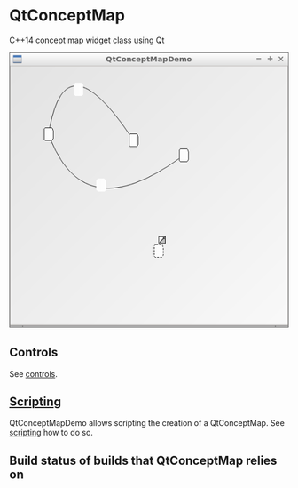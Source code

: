 # QtConceptMap

C++14 concept map widget class using Qt

![Demo](pics/demo.png)

## Controls

See [controls](doc/controls.md).

## [Scripting](doc/scripting.md)

QtConceptMapDemo allows scripting the creation of a QtConceptMap. See [scripting](doc/scripting.md) how to do so.

## Build status of builds that QtConceptMap relies on






